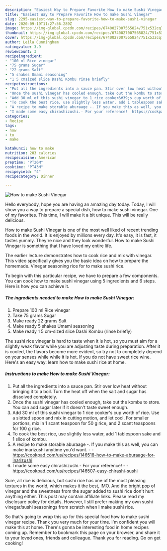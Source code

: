 ```yaml
---
description: "Easiest Way to Prepare Favorite How to make Sushi Vinegar"
title: "Easiest Way to Prepare Favorite How to make Sushi Vinegar"
slug: 2295-easiest-way-to-prepare-favorite-how-to-make-sushi-vinegar
date: 2020-09-19T11:27:56.289Z
image: https://img-global.cpcdn.com/recipes/6740027007565824/751x532cq70/how-to-make-sushi-vinegar-recipe-main-photo.jpg
thumbnail: https://img-global.cpcdn.com/recipes/6740027007565824/751x532cq70/how-to-make-sushi-vinegar-recipe-main-photo.jpg
cover: https://img-global.cpcdn.com/recipes/6740027007565824/751x532cq70/how-to-make-sushi-vinegar-recipe-main-photo.jpg
author: Leila Cunningham
ratingvalue: 3.9
reviewcount: 3
recipeingredient:
- "100 ml Rice vinegar"
- "75 grams Sugar"
- "22 grams Salt"
- "5 shakes Umami seasoning"
- "1 5 cmsized slice Dashi Kombu rinse briefly"
recipeinstructions:
- "Put all the ingredients into a sauce pan. Stir over low heat without bringing it to a boil. Turn the heat off when the salt and sugar has dissolved completely."
- "Once the sushi vinegar has cooled enough, take out the kombu to store. You can add sugar later if it doesn&#39;t taste sweet enough."
- "Add 30 ml of this sushi vinegar to 1 rice cooker&#39;s cup worth of rice. Use a slotted spoon and mix in cutting motion, and let cool. For smaller portions, mix in 1 scant teaspoon for 50 g rice, and 2 scant teaspoons for 100 g rice."
- "To cook the best rice, use slightly less water, add 1 tablespoon sake and 1 slice of kombu."
- "A recipe to make storable aburaage -. If you make this as well, you can make inarizushi anytime you&#39;d want.  https://cookpad.com/us/recipes/146518-how-to-make-aburaage-for-inarizushi"
- "I made some easy chirashizushi.- For your reference!  https://cookpad.com/us/recipes/146507-easy-chirashi-sushi"
categories:
- Recipe
tags:
- how
- to
- make

katakunci: how to make 
nutrition: 203 calories
recipecuisine: American
preptime: "PT26M"
cooktime: "PT43M"
recipeyield: "4"
recipecategory: Dinner

---
```



![How to make Sushi Vinegar](https://img-global.cpcdn.com/recipes/6740027007565824/751x532cq70/how-to-make-sushi-vinegar-recipe-main-photo.jpg)

Hello everybody, hope you are having an amazing day today. Today, I will show you a way to prepare a special dish, how to make sushi vinegar. One of my favorites. This time, I will make it a bit unique. This will be really delicious.

How to make Sushi Vinegar is one of the most well liked of recent trending foods in the world. It is enjoyed by millions every day. It's easy, it is fast, it tastes yummy. They're nice and they look wonderful. How to make Sushi Vinegar is something that I have loved my entire life.

The earlier lecture demonstrates how to cook rice and mix with vinegar. This video specifically gives you the basic idea on how to prepare the homemade. Vinegar seasoning rice for to make sushi rice.


To begin with this particular recipe, we have to prepare a few components. You can cook how to make sushi vinegar using 5 ingredients and 6 steps. Here is how you can achieve it.

<!--inarticleads1-->

##### The ingredients needed to make How to make Sushi Vinegar:

1. Prepare 100 ml Rice vinegar
1. Take 75 grams Sugar
1. Make ready 22 grams Salt
1. Make ready 5 shakes Umami seasoning
1. Make ready 1 5 cm-sized slice Dashi Kombu (rinse briefly)


The sushi rice vinegar is hard to taste when it is hot, so you must aim for a slightly weak flavor while you are adjusting taste during preparation. After it is cooled, the flavors become more evident, so try not to completely depend on your senses while while it is hot. If you do not have sweet rice wine. Here&#39;s an easy way: learn how to make sushi rice at home. 

<!--inarticleads2-->

##### Instructions to make How to make Sushi Vinegar:

1. Put all the ingredients into a sauce pan. Stir over low heat without bringing it to a boil. Turn the heat off when the salt and sugar has dissolved completely.
1. Once the sushi vinegar has cooled enough, take out the kombu to store. You can add sugar later if it doesn&#39;t taste sweet enough.
1. Add 30 ml of this sushi vinegar to 1 rice cooker&#39;s cup worth of rice. Use a slotted spoon and mix in cutting motion, and let cool. For smaller portions, mix in 1 scant teaspoon for 50 g rice, and 2 scant teaspoons for 100 g rice.
1. To cook the best rice, use slightly less water, add 1 tablespoon sake and 1 slice of kombu.
1. A recipe to make storable aburaage -. If you make this as well, you can make inarizushi anytime you&#39;d want. -  - https://cookpad.com/us/recipes/146518-how-to-make-aburaage-for-inarizushi
1. I made some easy chirashizushi.- For your reference! -  - https://cookpad.com/us/recipes/146507-easy-chirashi-sushi


Sure, all rice is delicious, but sushi rice has one of the most pleasing textures in the world, which makes it the best, IMO. And the bright pop of vinegar and the sweetness from the sugar added to sushi rice don&#39;t hurt anything either. This post may contain affiliate links. Please read my disclosure policy for details. However, I still prefer making my own sushi vinegar/sushi seasonings from scratch when I make sushi rice. 

So that's going to wrap this up for this special food how to make sushi vinegar recipe. Thank you very much for your time. I'm confident you will make this at home. There's gonna be interesting food in home recipes coming up. Remember to bookmark this page on your browser, and share it to your loved ones, friends and colleague. Thank you for reading. Go on get cooking!
